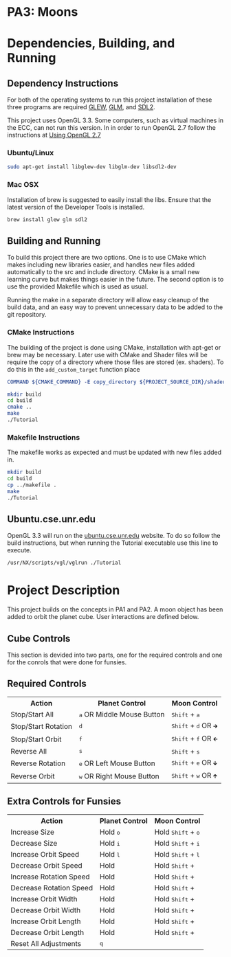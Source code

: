 # PA3: Moons

# Dependencies, Building, and Running

## Dependency Instructions
For both of the operating systems to run this project installation of these three programs are required [GLEW](http://glew.sourceforge.net/), [GLM](http://glm.g-truc.net/0.9.7/index.html), and [SDL2](https://wiki.libsdl.org/Tutorials).

This project uses OpenGL 3.3. Some computers, such as virtual machines in the ECC, can not run this version. In in order to run OpenGL 2.7 follow the instructions at [Using OpenGL 2.7](https://github.com/HPC-Vis/computer-graphics/wiki/Using-OpenGL-2.7)

### Ubuntu/Linux
```bash
sudo apt-get install libglew-dev libglm-dev libsdl2-dev
```

### Mac OSX
Installation of brew is suggested to easily install the libs. Ensure that the latest version of the Developer Tools is installed.
```bash
brew install glew glm sdl2
```

## Building and Running
To build this project there are two options. One is to use CMake which makes including new libraries easier, and handles new files added automatically to the src and include directory. CMake is a small new learning curve but makes things easier in the future.
The second option is to use the provided Makefile which is used as usual.

Running the make in a separate directory will allow easy cleanup of the build data, and an easy way to prevent unnecessary data to be added to the git repository.

### CMake Instructions
The building of the project is done using CMake, installation with apt-get or brew may be necessary. Later use with CMake and Shader files will be require the copy of a directory where those files are stored (ex. shaders). To do this in the ```add_custom_target``` function place
```cmake
COMMAND ${CMAKE_COMMAND} -E copy_directory ${PROJECT_SOURCE_DIR}/shaders/ ${CMAKE_CURRENT_BINARY_DIR}/shaders
```

```bash
mkdir build
cd build
cmake ..
make
./Tutorial
```

### Makefile Instructions
The makefile works as expected and must be updated with new files added in.

```bash
mkdir build
cd build
cp ../makefile .
make
./Tutorial
```

## Ubuntu.cse.unr.edu
OpenGL 3.3 will run on the [ubuntu.cse.unr.edu](https://ubuntu.cse.unr.edu/) website. To do so follow the build instructions, but when running the Tutorial executable use this line to execute.
```bash
/usr/NX/scripts/vgl/vglrun ./Tutorial
```

# Project Description
This project builds on the concepts in PA1 and PA2. A moon object has been added to orbit the planet cube. User interactions are defined below.


## Cube Controls
This section is devided into two parts, one for the required controls and one for the conrols that were done
for funsies.

## Required Controls

<table>
    <tr>
        <th>Action</th>
        <th>Planet Control</th>
        <th>Moon Control</th>
    </tr>
    <tr>
        <td>Stop/Start All</td>
        <td><kbd>a</kbd> OR Middle Mouse Button</td>
        <td><kbd>Shift</kbd> + <kbd>a</kbd></td>
    </tr>
    <tr>
        <td>Stop/Start Rotation</td>
        <td><kbd>d</kbd></td>
        <td><kbd>Shift</kbd> + <kbd>d</kbd> OR <kbd>🡲</kbd></td>
    </tr>
    <tr>
        <td>Stop/Start Orbit</td>
        <td><kbd>f</kbd></td>
        <td><kbd>Shift</kbd> + <kbd>f</kbd> OR <kbd>🡰</kbd></td>
    </tr>
    <tr>
        <td>Reverse All</td>
        <td><kbd>s</kbd></td>
        <td><kbd>Shift</kbd> + <kbd>s</kbd></td>
    </tr>
    <tr>
        <td>Reverse Rotation</td>
        <td><kbd>e</kbd> OR Left Mouse Button</td>
        <td><kbd>Shift</kbd> + <kbd>e</kbd> OR <kbd>🡳</kbd></td>
    </tr>
    <tr>
        <td>Reverse Orbit</td>
        <td><kbd>w</kbd> OR Right Mouse Button</td>
        <td><kbd>Shift</kbd> + <kbd>w</kbd> OR <kbd>🡱</kbd></td>
    </tr>

</table>

## Extra Controls for Funsies

<table>
    <tr>
        <th>Action</th>
        <th>Planet Control</th>
        <th>Moon Control</th>
    </tr>
    <tr>
        <td>Increase Size</td>
        <td>Hold <kbd>o</kbd></td>
        <td>Hold <kbd>Shift</kbd> + <kbd>o</kbd></td>
    </tr>
    <tr>
        <td>Decrease Size </td>
        <td>Hold <kbd>i</kbd></td>
        <td>Hold <kbd>Shift</kbd> + <kbd>i</kbd></td>
    </tr>
    <tr>
        <td>Increase Orbit Speed</td>
        <td>Hold <kbd>l</kbd></td>
        <td>Hold <kbd>Shift</kbd> + <kbd>l</kbd></td>
    </tr>
    <tr>
        <td>Decrease Orbit Speed</td>
        <td>Hold <kbd>  </kbd></td>
        <td>Hold <kbd>Shift</kbd> + <kbd></kbd></td>
    </tr>
    <tr>
        <td>Increase Rotation Speed</td>
        <td>Hold <kbd>  </kbd></td>
        <td>Hold <kbd>Shift</kbd> + <kbd></kbd></td>
    </tr>
    <tr>
        <td>Decrease Rotation Speed</td>
        <td>Hold <kbd>  </kbd></td>
        <td>Hold <kbd>Shift</kbd> + <kbd></kbd></td>
    </tr>
    <tr>
        <td>Increase Orbit Width</td>
        <td>Hold <kbd>  </kbd></td>
        <td>Hold <kbd>Shift</kbd> + <kbd></kbd></td>
    </tr>
    <tr>
        <td>Decrease Orbit Width</td>
        <td>Hold <kbd>  </kbd></td>
        <td>Hold <kbd>Shift</kbd> + <kbd></kbd></td>
    </tr>
    <tr>
        <td>Increase Orbit Length</td>
        <td>Hold <kbd>  </kbd></td>
        <td>Hold <kbd>Shift</kbd> + <kbd></kbd></td>
    </tr>
    <tr>
        <td>Decrease Orbit Length</td>
        <td>Hold <kbd>  </kbd></td>
        <td>Hold <kbd>Shift</kbd> + <kbd></kbd></td>
    </tr>
    <tr>
        <td>Reset All Adjustments</td>
        <td><kbd>q</kbd></td>
    </tr>

</table>

